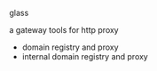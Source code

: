 glass  

a gateway tools for http proxy

- domain registry and proxy
- internal domain registry and proxy
